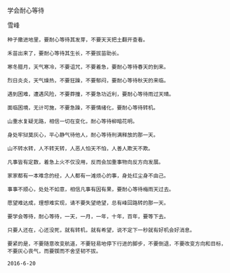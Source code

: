 学会耐心等待

雪峰


    种子撒进地里，要耐心等待其发芽，不要天天把土翻开查看。

    禾苗出来了，要耐心等待其生长，不要拔苗助长。

    寒冬腊月，天气寒冷，不要诅咒，不要着急，要耐心等待春天的到来。

    烈日炎炎，天气燥热，不要狂躁，不要郁闷，要耐心等待秋天的来临。

    遇到困难，遭遇风险，不要莽撞，不要急功近利，要耐心等待雨过天晴。

    面临困境，无计可施，不要急躁，不要情绪化，要耐心等待转机。

    山重水复疑无路，相信一切在变化，耐心等待柳暗花明。

    身处牢狱莫灰心，平心静气待他人，耐心等待刑满释放的那一天。

    山不转水转，人不转天转，人恶人怕天不怕，人善人欺天不欺。

    凡事皆有定数，着急上火不仅没用，反而会加重事物向反方向发展。

    家家都有一本难念的经，人人都有一滩烦心的事，身处红尘身不由己。

    事事不顺心，处处不如意，相信凡事有因有果，要耐心等待梅雨天过去。

    愿望难达成，理想难实现，请不要失望绝望，总有峰回路转的那一天。

    要学会等待，耐心等待，一天，一月，一年，十年，百年，要等下去。

    只要人还在，心还没死，就有转机，就有希望，说不定下一秒就有好机会好消息。

    要紧的是，不要随意改变航道，不要轻易地停下行进的脚步，不要倒退，不要改变方向和目标，不要灰心丧气，而要锲而不舍坚韧不拔。

    2016-6-20



